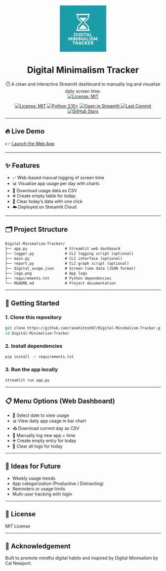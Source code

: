 
<p align="center">
  <img src="logo.png" alt="Digital Minimalism Tracker Logo" width="150"/>
</p>

<h1 align="center">Digital Minimalism Tracker</h1>

<p align="center">
  ⏱️ A clean and interactive Streamlit dashboard to manually log and visualize daily screen time.<br>
  <a href="LICENSE"><img src="https://img.shields.io/badge/License-MIT-blue.svg" alt="License: MIT"></a>
</p>
<p align="center">
  <a href="LICENSE"><img src="https://img.shields.io/badge/License-MIT-blue.svg" alt="License: MIT"></a>
  <a href="https://www.python.org/"><img src="https://img.shields.io/badge/Python-3.10%2B-blue" alt="Python 3.10+"></a>
  <a href="https://digital-minimalism-tracker-alt.streamlit.app/">
    <img src="https://static.streamlit.io/badges/streamlit_badge_black_white.svg" alt="Open in Streamlit"/>
  </a>
  <a href="https://github.com/ranahitesh07/Digital-Minimalism-Tracker">
    <img src="https://img.shields.io/github/last-commit/ranahitesh07/Digital-Minimalism-Tracker" alt="Last Commit"/>
  </a>
  <a href="https://github.com/ranahitesh07/Digital-Minimalism-Tracker/stargazers">
    <img src="https://img.shields.io/github/stars/ranahitesh07/Digital-Minimalism-Tracker?style=social" alt="GitHub Stars"/>
  </a>
</p>

---

## 🔥 Live Demo

👉 [Launch the Web App](https://digital-minimalism-tracker-alt.streamlit.app/)

---

## ✨ Features

- ✅ Web-based manual logging of screen time
- 📊 Visualize app usage per day with charts
- 💾 Download usage data as CSV
- ➕ Create empty table for today
- 🧹 Clear today’s data with one click
- ☁️ Deployed on Streamlit Cloud

---

## 🗂️ Project Structure

```
Digital-Minimalism-Tracker/
├── app.py                 # Streamlit web dashboard
├── logger.py              # CLI logging script (optional)
├── main.py                # CLI interface (optional)
├── report.py              # CLI graph script (optional)
├── digital_usage.json     # Screen time data (JSON format)
├── logo.png               # App logo
├── requirements.txt       # Python dependencies
└── README.md              # Project documentation
```

---

## 🚀 Getting Started

### 1. Clone this repository

```bash
git clone https://github.com/ranahitesh07/Digital-Minimalism-Tracker.git
cd Digital-Minimalism-Tracker
```

### 2. Install dependencies

```bash
pip install -r requirements.txt
```

### 3. Run the app locally

```bash
streamlit run app.py
```

---

## 📋 Menu Options (Web Dashboard)

- 🔽 Select date to view usage
- 📊 View daily app usage in bar chart
- 📥 Download current day as CSV
- 📝 Manually log new app + time
- ➕ Create empty entry for today
- 🧹 Clear all logs for today

---

## 🧠 Ideas for Future

- Weekly usage trends
- App categorization (Productive / Distracting)
- Reminders or usage limits
- Multi-user tracking with login

---

## 📄 License

MIT License

---

## 🙌 Acknowledgement

Built to promote mindful digital habits and inspired by Digital Minimalism by Cal Newport.
